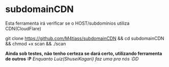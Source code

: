 # subdomainCDN
Esta ferramenta irá verificar se o HOST/subdomínios utiliza CDN(CloudFlare)

git clone https://github.com/M4tiass/subdomainCDN && cd subdomainCDN && chmod +x scan && ./scan

**Ainda sob testes, não tenho certeza se dará certo, utilizando ferramenta de outros :P**
*Enquanto Luiz(ShuseiKagari) faz uma pra nós :DD*
